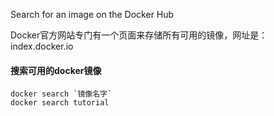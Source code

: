 
Search for an image on the Docker Hub

Docker官方网站专门有一个页面来存储所有可用的镜像，网址是：index.docker.io

#### 搜索可用的docker镜像
    docker search `镜像名字`
    docker search tutorial